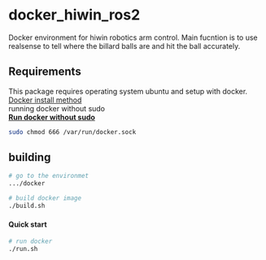# docker_hiwin_ros2
Docker environment for hiwin robotics arm control.
Main fucntion is to use realsense to tell where the billard balls are and hit the ball accurately.

## Requirements
This package requires operating system ubuntu and setup with docker.\
[Docker install method](https://docs.docker.com/engine/install/ubuntu/)\
running docker without sudo\
[**Run docker without sudo**](https://docs.docker.com/engine/install/linux-postinstall/)
```bash
sudo chmod 666 /var/run/docker.sock
```

## building 
```bash
# go to the environmet
.../docker

# build docker image
./build.sh
```

#### Quick start

```bash
# run docker
./run.sh
